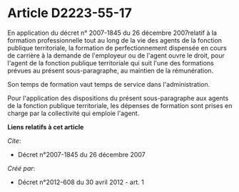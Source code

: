 # Article D2223-55-17

En application du décret n° 2007-1845 du 26 décembre 2007relatif à la formation professionnelle tout au long de la vie des
agents de la fonction publique territoriale, la formation de perfectionnement dispensée en cours de carrière à la demande de
l'employeur ou de l'agent ouvre le droit, pour l'agent de la fonction publique territoriale qui suit l'une des formations
prévues au présent sous-paragraphe, au maintien de la rémunération.

Son temps de formation vaut temps de service dans l'administration.

Pour l'application des dispositions du présent sous-paragraphe aux agents de la fonction publique territoriale, les dépenses
de formation sont prises en charge par la collectivité qui emploie l'agent.

**Liens relatifs à cet article**

_Cite_:

  - Décret n°2007-1845 du 26 décembre 2007

_Créé par_:

  - Décret n°2012-608 du 30 avril 2012 - art. 1
